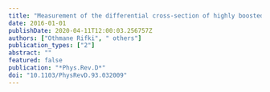 ```yaml
---
title: "Measurement of the differential cross-section of highly boosted top quarks as a function of their transverse momentum in $sqrts$ = 8 TeV proton-proton collisions using the ATLAS detector"
date: 2016-01-01
publishDate: 2020-04-11T12:00:03.256757Z
authors: ["Othmane Rifki", " others"]
publication_types: ["2"]
abstract: ""
featured: false
publication: "*Phys.Rev.D*"
doi: "10.1103/PhysRevD.93.032009"
---
```


